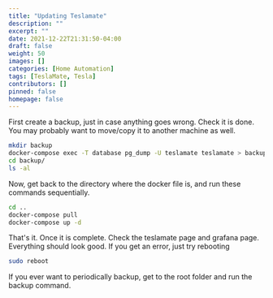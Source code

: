 ```yaml
---
title: "Updating Teslamate"
description: ""
excerpt: ""
date: 2021-12-22T21:31:50-04:00
draft: false
weight: 50
images: []
categories: [Home Automation]
tags: [TeslaMate, Tesla]
contributors: []
pinned: false
homepage: false
---
```


First create a backup, just in case anything goes wrong.  Check it is done.  You may probably want to move/copy it to another machine as well. 

```zsh
mkdir backup
docker-compose exec -T database pg_dump -U teslamate teslamate > backup/teslamate.bck
cd backup/
ls -al
```

Now, get back to the directory where the docker file is, and run these commands sequentially. 

```zsh
cd ..
docker-compose pull
docker-compose up -d
```

That's it.  Once it is complete.  Check the teslamate page and grafana page.  Everything should look good.  If you get an error, just try rebooting

```zsh
sudo reboot
```

If you ever want to periodically backup, get to the root folder and run the backup command. 
